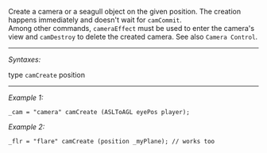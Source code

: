 Create a camera or a seagull object on the given position. The creation happens immediately and doesn't wait for `camCommit`.<br>
Among other commands, `cameraEffect` must be used to enter the camera's view and `camDestroy` to delete the created camera. See also `Camera Control`.


---
*Syntaxes:*

type `camCreate` position

---
*Example 1:*

```sqf
_cam = "camera" camCreate (ASLToAGL eyePos player);
```

*Example 2:*

```sqf
_flr = "flare" camCreate (position _myPlane); // works too
```